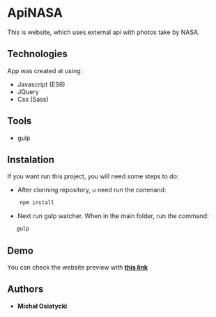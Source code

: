 # ApiNASA

This is website, which uses external api with photos take by NASA.

## Technologies

App was created at using:

* Javascript (ES6)
* JQuery
* Css (Sass)

## Tools

* gulp

## Instalation

If you want run this project, you will need some steps to do:

* After clonning repository, u need run the command:  
```bash
    npm install
```
* Next run gulp watcher. When in the main folder, run the command:
```bash
   gulp
```
## Demo

You can check the website preview with **[this link]( https://ioverclocked.github.io/ApiNASA/ )**

## Authors

 * **Michał Osiatycki**

